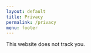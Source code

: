 ```yaml
---
layout: default
title: Privacy
permalink: /privacy
menu: footer
---
```


This website does not track you.
